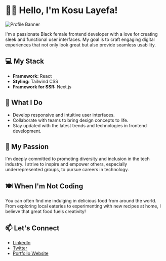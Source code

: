 # 👋🏿 Hello, I'm Kosu Layefa!

![Profile Banner](link_to_banner_image)

I'm a passionate Black female frontend developer with a love for creating sleek and functional user interfaces. My goal is to craft engaging digital experiences that not only look great but also provide seamless usability.

## 💻 My Stack

- **Framework:** React
- **Styling:** Tailwind CSS
- **Framework for SSR:** Next.js

## 🚀 What I Do

- Develop responsive and intuitive user interfaces.
- Collaborate with teams to bring design concepts to life.
- Stay updated with the latest trends and technologies in frontend development.

## 🌟 My Passion

I'm deeply committed to promoting diversity and inclusion in the tech industry. I strive to inspire and empower others, especially underrepresented groups, to pursue careers in technology.

## 🍽️ When I'm Not Coding

You can often find me indulging in delicious food from around the world. From exploring local eateries to experimenting with new recipes at home, I believe that great food fuels creativity!

## 📫 Let's Connect

- [LinkedIn](link_to_linkedin_profile)
- [Twitter](link_to_twitter_profile)
- [Portfolio Website](link_to_portfolio_website)
